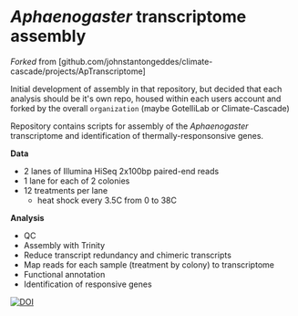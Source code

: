 *Aphaenogaster* transcriptome assembly
=======================================

*Forked* from [github.com/johnstantongeddes/climate-cascade/projects/ApTranscriptome]

Initial development of assembly in that repository, but decided that 
each analysis should be it's own repo, housed within each users account
and forked by the overall `organization` (maybe GotelliLab or Climate-Cascade)

Repository contains scripts for assembly of the *Aphaenogaster* 
transcriptome and identification of thermally-responsonsive genes.

**Data**
  
  - 2 lanes of Illumina HiSeq 2x100bp paired-end reads
  - 1 lane for each of 2 colonies
  - 12 treatments per lane
    * heat shock every 3.5C from 0 to 38C

**Analysis**

  - QC
  - Assembly with Trinity
  - Reduce transcript redundancy and chimeric transcripts
  - Map reads for each sample (treatment by colony) to transcriptome
  - Functional annotation
  - Identification of responsive genes


[![DOI](https://zenodo.org/badge/4669/johnstantongeddes/ApTranscriptome.png)](http://dx.doi.org/10.5281/zenodo.12295)

